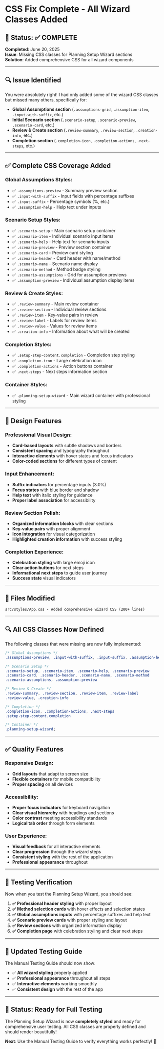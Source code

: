 # CSS Fix Complete - All Wizard Classes Added

## 🎨 Status: ✅ COMPLETE

**Completed**: June 20, 2025  
**Issue**: Missing CSS classes for Planning Setup Wizard sections  
**Solution**: Added comprehensive CSS for all wizard components

---

## 🔍 Issue Identified

You were absolutely right! I had only added some of the wizard CSS classes but missed many others, specifically for:

- **Global Assumptions section** (`.assumptions-grid`, `.assumption-item`, `.input-with-suffix`, etc.)
- **Initial Scenario section** (`.scenario-setup`, `.scenario-preview`, `.scenario-card`, etc.)
- **Review & Create section** (`.review-summary`, `.review-section`, `.creation-info`, etc.)
- **Completion section** (`.completion-icon`, `.completion-actions`, `.next-steps`, etc.)

---

## ✅ Complete CSS Coverage Added

### **Global Assumptions Styles:**

- ✅ `.assumptions-preview` - Summary preview section
- ✅ `.input-with-suffix` - Input fields with percentage suffixes
- ✅ `.input-suffix` - Percentage symbols (%, etc.)
- ✅ `.assumption-help` - Help text under inputs

### **Scenario Setup Styles:**

- ✅ `.scenario-setup` - Main scenario setup container
- ✅ `.scenario-item` - Individual scenario input items
- ✅ `.scenario-help` - Help text for scenario inputs
- ✅ `.scenario-preview` - Preview section container
- ✅ `.scenario-card` - Preview card styling
- ✅ `.scenario-header` - Card header with name/method
- ✅ `.scenario-name` - Scenario name display
- ✅ `.scenario-method` - Method badge styling
- ✅ `.scenario-assumptions` - Grid for assumption previews
- ✅ `.assumption-preview` - Individual assumption display items

### **Review & Create Styles:**

- ✅ `.review-summary` - Main review container
- ✅ `.review-section` - Individual review sections
- ✅ `.review-item` - Key-value pairs in review
- ✅ `.review-label` - Labels for review items
- ✅ `.review-value` - Values for review items
- ✅ `.creation-info` - Information about what will be created

### **Completion Styles:**

- ✅ `.setup-step-content.completion` - Completion step styling
- ✅ `.completion-icon` - Large celebration icon
- ✅ `.completion-actions` - Action buttons container
- ✅ `.next-steps` - Next steps information section

### **Container Styles:**

- ✅ `.planning-setup-wizard` - Main wizard container with professional styling

---

## 🎨 Design Features

### **Professional Visual Design:**

- **Card-based layouts** with subtle shadows and borders
- **Consistent spacing** and typography throughout
- **Interactive elements** with hover states and focus indicators
- **Color-coded sections** for different types of content

### **Input Enhancement:**

- **Suffix indicators** for percentage inputs (3.0%)
- **Focus states** with blue border and shadow
- **Help text** with italic styling for guidance
- **Proper label association** for accessibility

### **Review Section Polish:**

- **Organized information blocks** with clear sections
- **Key-value pairs** with proper alignment
- **Icon integration** for visual categorization
- **Highlighted creation information** with success styling

### **Completion Experience:**

- **Celebration styling** with large emoji icon
- **Clear action buttons** for next steps
- **Informational next steps** to guide user journey
- **Success state** visual indicators

---

## 📁 Files Modified

```
src/styles/App.css - Added comprehensive wizard CSS (200+ lines)
```

---

## 🔍 All CSS Classes Now Defined

The following classes that were missing are now fully implemented:

```css
/* Global Assumptions */
.assumptions-preview, .input-with-suffix, .input-suffix, .assumption-help

/* Scenario Setup */
.scenario-setup, .scenario-item, .scenario-help, .scenario-preview
.scenario-card, .scenario-header, .scenario-name, .scenario-method
.scenario-assumptions, .assumption-preview

/* Review & Create */
.review-summary, .review-section, .review-item, .review-label
.review-value, .creation-info

/* Completion */
.completion-icon, .completion-actions, .next-steps
.setup-step-content.completion

/* Container */
.planning-setup-wizard;
```

---

## ✅ Quality Features

### **Responsive Design:**

- **Grid layouts** that adapt to screen size
- **Flexible containers** for mobile compatibility
- **Proper spacing** on all devices

### **Accessibility:**

- **Proper focus indicators** for keyboard navigation
- **Clear visual hierarchy** with headings and sections
- **Color contrast** meeting accessibility standards
- **Logical tab order** through form elements

### **User Experience:**

- **Visual feedback** for all interactive elements
- **Clear progression** through the wizard steps
- **Consistent styling** with the rest of the application
- **Professional appearance** throughout

---

## 🧪 Testing Verification

Now when you test the Planning Setup Wizard, you should see:

1. **✅ Professional header styling** with proper layout
2. **✅ Method selection cards** with hover effects and selection states
3. **✅ Global assumptions inputs** with percentage suffixes and help text
4. **✅ Scenario preview cards** with proper styling and layout
5. **✅ Review sections** with organized information display
6. **✅ Completion page** with celebration styling and clear next steps

---

## 📝 Updated Testing Guide

The Manual Testing Guide should now show:

- ✅ **All wizard styling** properly applied
- ✅ **Professional appearance** throughout all steps
- ✅ **Interactive elements** working smoothly
- ✅ **Consistent design** with the rest of the app

---

## 🚀 Status: Ready for Full Testing

The Planning Setup Wizard is now **completely styled** and ready for comprehensive user testing. All CSS classes are properly defined and should render beautifully!

**Next**: Use the Manual Testing Guide to verify everything works perfectly! 🎯
